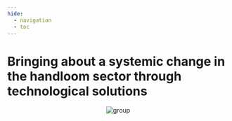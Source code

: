 ```yaml
---
hide:
  - navigation
  - toc
---
```

# Bringing about a systemic change in the handloom sector through technological solutions
<p align="center"><img alt="group" src="../../images/front_textile.jpg" /></p>
